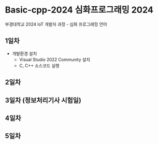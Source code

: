 # Basic-cpp-2024 심화프로그래밍 2024 
부경대학교 2024 IoT 개발자 과정 - 심화 프로그래밍 언어

## 1일차
- 개발환경 설치 
	- Visual Studio 2022 Community 설치
	- C, C++ 소스코드 실행 

## 2일차

## 3일차 (정보처리기사 시험일) 

## 4일차 

## 5일차